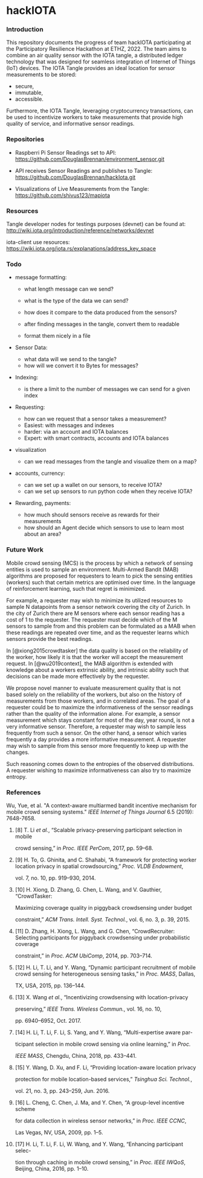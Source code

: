 # hackIOTA

### Introduction

This repository documents the progress of team hackIOTA participating at the Participatory Resilience Hackathon at ETHZ, 2022. The team aims to combine an air quality sensor with the IOTA tangle, a distributed ledger technology that was designed for seamless integration of Internet of Things (IoT) devices. The IOTA Tangle provides an ideal location for sensor measurements to be stored:

- secure,
- immutable,
- accessible.

Furthermore, the IOTA Tangle, leveraging cryptocurrency transactions, can be used to incentivize workers to take measurements that provide high quality of service, and informative sensor readings.

### Repositories

- Raspberri Pi Sensor Readings set to API: https://github.com/DouglasBrennan/environment_sensor.git

- API receives Sensor Readings and publishes to Tangle: https://github.com/DouglasBrennan/hackIota.git

- Visualizations of Live Measurements from the Tangle: https://github.com/shivus123/mapiota

### Resources

Tangle developer nodes for testings purposes (devnet) can be found at: http://wiki.iota.org/introduction/reference/networks/devnet

iota-client use resources: https://wiki.iota.org/iota.rs/explanations/address_key_space



### Todo

- message formatting:

  - what length message can we send?
  - what is the type of the data we can send?
  - how does it compare to the data produced from the sensors?

  - after finding messages in the tangle, convert them to readable
  - format them nicely in a file

- Sensor Data:

  - what data will we send to the tangle?
  - how will we convert it to Bytes for messages?

- Indexing:

  - is there a limit to the number of messages we can send for a given index

- Requesting:

  - how can we request that a sensor takes a measurement?
  - Easiest: with messages and indexes
  - harder: via an account and IOTA balances
  - Expert: with smart contracts, accounts and IOTA balances

- visualization

  - can we read messages from the tangle and visualize them on a map?

- accounts, currency:

  - can we set up a wallet on our sensors, to receive IOTA?
  - can we set up sensors to run python code when they receive IOTA?

- Rewarding, payments:

  - how much should sensors receive as rewards for their measurements
  - how should an Agent decide which sensors to use to learn most about an area?



### Future Work

Mobile crowd sensing (MCS) is the process by which a network of sensing entities is used to sample an environment. Multi-Armed Bandit (MAB) algorithms are proposed for requesters to learn to pick the sensing entities (workers) such that certain metrics are optimised over time. In the language of reinforcement learning, such that regret is minimized. 

For example, a requester may wish to minimize its utilized resources to sample N datapoints from a sensor network covering the city of Zurich. In the city of Zurich there are M sensors where each sensor reading has a cost of 1 to the requester. The requester must decide which of the M sensors to sample from and this problem can be formulated as a MAB when these readings are repeated over time, and as the requester learns which sensors provide the best readings. 

In [@xiong2015crowdtasker] the data quality is based on the reliability of the worker, how likely it is that the worker will accept the measurement request. In [@wu2019context], the MAB algorithm is extended with knowledge about a workers extrinsic ability, and intrinsic ability such that decisions can be made more effectively by the requester. 

We propose  novel manner to evaluate measurement quality that is not based solely on the reliability of the workers, but also on the history of measurements from those workers, and in correlated areas. The goal of a requester could be to maximize the informativeness of the sensor readings rather than the quality of the information alone. For example, a sensor measurement which stays constant for most of the day, year round, is not a very informative sensor. Therefore, a requester may wish to sample less frequently from such a sensor. On the other hand, a sensor which varies frequently a day provides a more informative measurement. A requester may wish to sample from this sensor more frequently to keep up with the changes.

Such reasoning comes down to the entropies of the observed distributions. A requester wishing to maximize informativeness can also try to maximize entropy. 



### References

Wu, Yue, et al. "A context-aware multiarmed bandit incentive mechanism for mobile crowd sensing systems." *IEEE Internet of Things Journal* 6.5 (2019): 7648-7658.

1. [8]  T. Li *et al.*, “Scalable privacy-preserving participant selection in mobile

   crowd sensing,” in *Proc. IEEE PerCom*, 2017, pp. 59–68.

2. [9]  H. To, G. Ghinita, and C. Shahabi, “A framework for protecting worker location privacy in spatial crowdsourcing,” *Proc. VLDB Endowment*,

   vol. 7, no. 10, pp. 919–930, 2014.

3. [10]  H. Xiong, D. Zhang, G. Chen, L. Wang, and V. Gauthier, “CrowdTasker:

   Maximizing coverage quality in piggyback crowdsensing under budget

   constraint,” *ACM Trans. Intell. Syst. Technol.*, vol. 6, no. 3, p. 39, 2015.

4. [11]  D. Zhang, H. Xiong, L. Wang, and G. Chen, “CrowdRecruiter: Selecting participants for piggyback crowdsensing under probabilistic coverage

   constraint,” in *Proc. ACM UbiComp*, 2014, pp. 703–714.

5. [12]  H. Li, T. Li, and Y. Wang, “Dynamic participant recruitment of mobile crowd sensing for heterogeneous sensing tasks,” in *Proc. MASS*, Dallas,

   TX, USA, 2015, pp. 136–144.

6. [13]  X. Wang *et al.*, “Incentivizing crowdsensing with location-privacy

   preserving,” *IEEE Trans. Wireless Commun.*, vol. 16, no. 10,

   pp. 6940–6952, Oct. 2017.

7. [14]  H. Li, T. Li, F. Li, S. Yang, and Y. Wang, “Multi-expertise aware par-

   ticipant selection in mobile crowd sensing via online learning,” in *Proc.*

   *IEEE MASS*, Chengdu, China, 2018, pp. 433–441.

8. [15]  Y. Wang, D. Xu, and F. Li, “Providing location-aware location privacy

   protection for mobile location-based services,” *Tsinghua Sci. Technol.*,

   vol. 21, no. 3, pp. 243–259, Jun. 2016.

9. [16]  L. Cheng, C. Chen, J. Ma, and Y. Chen, “A group-level incentive scheme

   for data collection in wireless sensor networks,” in *Proc. IEEE CCNC*,

   Las Vegas, NV, USA, 2009, pp. 1–5.

10. [17]  H. Li, T. Li, F. Li, W. Wang, and Y. Wang, “Enhancing participant selec-

    tion through caching in mobile crowd sensing,” in *Proc. IEEE IWQoS*, Beijing, China, 2016, pp. 1–10.
